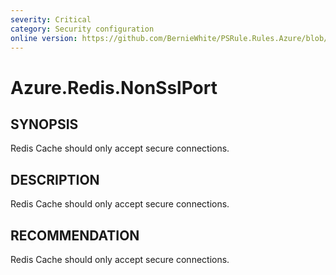 ```yaml
---
severity: Critical
category: Security configuration
online version: https://github.com/BernieWhite/PSRule.Rules.Azure/blob/master/docs/rules/en-US/Azure.Redis.NonSslPort.md
---
```


# Azure.Redis.NonSslPort

## SYNOPSIS

Redis Cache should only accept secure connections.

## DESCRIPTION

Redis Cache should only accept secure connections.

## RECOMMENDATION

Redis Cache should only accept secure connections.
